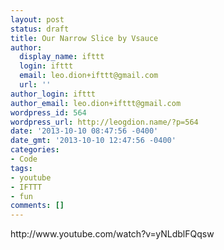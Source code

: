 ```yaml
---
layout: post
status: draft
title: Our Narrow Slice by Vsauce
author:
  display_name: ifttt
  login: ifttt
  email: leo.dion+ifttt@gmail.com
  url: ''
author_login: ifttt
author_email: leo.dion+ifttt@gmail.com
wordpress_id: 564
wordpress_url: http://leogdion.name/?p=564
date: '2013-10-10 08:47:56 -0400'
date_gmt: '2013-10-10 12:47:56 -0400'
categories:
- Code
tags:
- youtube
- IFTTT
- fun
comments: []
---
```

<p>http:&#47;&#47;www.youtube.com&#47;watch?v=yNLdblFQqsw</p>
